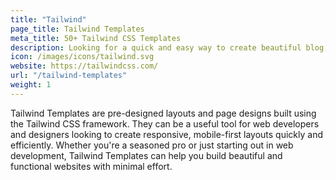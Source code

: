 ```yaml
---
title: "Tailwind"
page_title: Tailwind Templates
meta_title: 50+ Tailwind CSS Templates
description: Looking for a quick and easy way to create beautiful blog, portfolio, ecommerce, bussiness and admin dashboard website? Check out Tailwind Templates and themes!
icon: /images/icons/tailwind.svg
website: https://tailwindcss.com/
url: "/tailwind-templates"
weight: 1
---
```

Tailwind Templates are pre-designed layouts and page designs built using the Tailwind CSS framework. They can be a useful tool for web developers and designers looking to create responsive, mobile-first layouts quickly and efficiently. Whether you're a seasoned pro or just starting out in web development, Tailwind Templates can help you build beautiful and functional websites with minimal effort.
